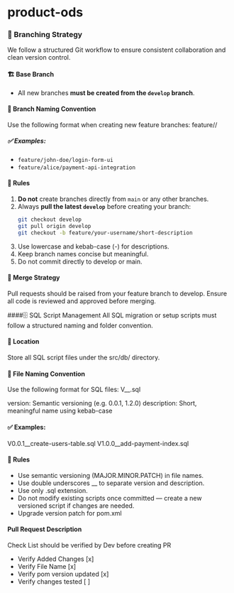 # product-ods

### 🚀 Branching Strategy

We follow a structured Git workflow to ensure consistent collaboration and clean version control.

#### 🏗️ Base Branch
- All new branches **must be created from the `develop` branch**.

#### 🌿 Branch Naming Convention

Use the following format when creating new feature branches:
feature/<your-username>/<short-description>

##### ✅ Examples:
- `feature/john-doe/login-form-ui`
- `feature/alice/payment-api-integration`

#### 🧭 Rules

1. **Do not** create branches directly from `main` or any other branches.
2. Always **pull the latest `develop`** before creating your branch:
   ```bash
   git checkout develop
   git pull origin develop
   git checkout -b feature/your-username/short-description
   
3. Use lowercase and kebab-case (-) for descriptions.
4. Keep branch names concise but meaningful.
5. Do not commit directly to develop or main.

#### 🔄 Merge Strategy
Pull requests should be raised from your feature branch to develop.
Ensure all code is reviewed and approved before merging.

####🗄️ SQL Script Management
All SQL migration or setup scripts must follow a structured naming and folder convention.

#### 📁 Location
Store all SQL script files under the src/db/ directory.

#### 📄 File Naming Convention
Use the following format for SQL files:
V<version>__<description>.sql

version: Semantic versioning (e.g. 0.0.1, 1.2.0)
description: Short, meaningful name using kebab-case

#### ✅ Examples:
V0.0.1__create-users-table.sql
V1.0.0__add-payment-index.sql

#### 🧭 Rules
- Use semantic versioning (MAJOR.MINOR.PATCH) in file names.
- Use double underscores __ to separate version and description.
- Use only .sql extension.
- Do not modify existing scripts once committed — create a new versioned script if changes are needed.
- Upgrade version patch for pom.xml

#### Pull Request Description

Check List should be verified by Dev before creating PR

- Verify Added Changes [x] 
- Verify File Name [x]
- Verify pom version updated [x]
- Verify changes tested [ ]